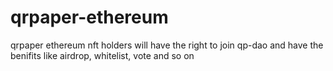# qrpaper-ethereum

qrpaper ethereum nft holders will have the right to join qp-dao and have the benifits like airdrop, whitelist, vote and so on
